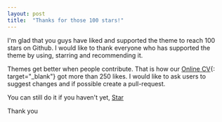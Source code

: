 ```yaml
---
layout: post
title:  "Thanks for those 100 stars!"
---
```


I'm glad that you guys have liked and supported the theme to reach 100 stars on Github. I would like to thank everyone who has supported the theme by using, starring and recommending it.

Themes get better when people contribute. That is how our [Online CV](https://github.com/sharu725/online-cv){: target="_blank"} got more than 250 likes. I would like to ask users to suggest changes and if possible create a pull-request. 

You can still do it if you haven't yet, <a class="github-button" href="https://github.com/sharu725/hagura" data-style="mega" data-count-href="/sharu725/hagura/stargazers" data-count-api="/repos/sharu725/hagura#stargazers_count" data-count-aria-label="# stargazers on GitHub" aria-label="Star sharu725/hagura on GitHub">Star</a>
<script async defer src="https://buttons.github.io/buttons.js"></script>

Thank you